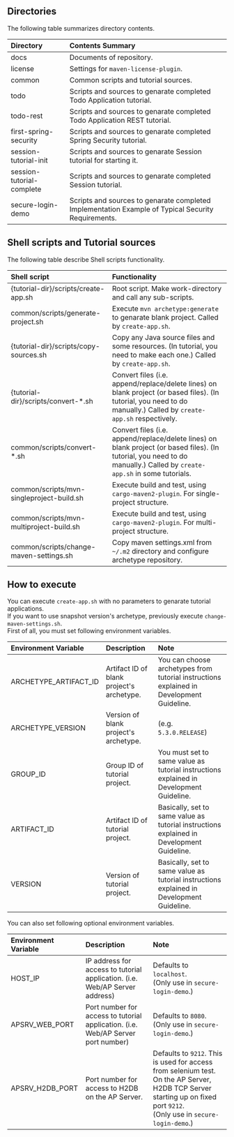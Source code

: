 ## Directories
The following table summarizes directory contents.

| Directory | Contents Summary |
|:------------- |:----------------- |
| docs | Documents of repository. |
| license | Settings for ``maven-license-plugin``. |
| common | Common scripts and tutorial sources. |
| todo | Scripts and sources to genarate completed Todo Application tutorial. |
| todo-rest | Scripts and sources to genarate completed Todo Application REST tutorial. |
| first-spring-security | Scripts and sources to genarate completed Spring Security tutorial. |
| session-tutorial-init | Scripts and sources to genarate Session tutorial for starting it. |
| session-tutorial-complete | Scripts and sources to genarate completed Session tutorial. |
| secure-login-demo | Scripts and sources to genarate completed Implementation Example of Typical Security Requirements. |

## Shell scripts and Tutorial sources
The following table describe Shell scripts functionality.

| Shell script | Functionality |
|:------------- |:----------------- |
| {tutorial-dir}/scripts/create-app.sh | Root script. Make work-directory and call any sub-scripts. |
| common/scripts/generate-project.sh | Execute ``mvn archetype:generate`` to genarate blank project. Called by ``create-app.sh``. |
| {tutorial-dir}/scripts/copy-sources.sh | Copy any Java source files and some resources. (In tutorial, you need to make each one.) Called by ``create-app.sh``. |
| {tutorial-dir}/scripts/convert-*.sh | Convert files (i.e. append/replace/delete lines) on blank project (or based files). (In tutorial, you need to do manually.) Called by ``create-app.sh`` respectively. |
| common/scripts/convert-*.sh | Convert files (i.e. append/replace/delete lines) on blank project (or based files). (In tutorial, you need to do manually.) Called by ``create-app.sh`` in some tutorials. |
| common/scripts/mvn-singleproject-build.sh | Execute build and test, using ``cargo-maven2-plugin``. For single-project structure. |
| common/scripts/mvn-multiproject-build.sh | Execute build and test, using ``cargo-maven2-plugin``. For multi-project structure. |
| common/scripts/change-maven-settings.sh | Copy maven settings.xml from ``~/.m2`` directory and configure archetype repository. |

## How to execute
You can execute ``create-app.sh`` with no parameters to genarate tutorial applications.  
If you want to use snapshot version's archetype, previously execute ``change-maven-settings.sh``.  
First of all, you must set following environment variables.

| Environment Variable | Description | Note |
|:------------- |:----------------- |:----------------- |
| ARCHETYPE_ARTIFACT_ID | Artifact ID of blank project's archetype. | You can choose archetypes from tutorial instructions explained in Development Guideline. |
| ARCHETYPE_VERSION | Version of blank project's archetype. | (e.g. ``5.3.0.RELEASE``) |
| GROUP_ID | Group ID of tutorial project. | You must set to same value as tutorial instructions explained in Development Guideline. |
| ARTIFACT_ID | Artifact ID of tutorial project. | Basically, set to same value as tutorial instructions explained in Development Guideline. |
| VERSION | Version of tutorial project. | Basically, set to same value as tutorial instructions explained in Development Guideline. |

You can also set following optional environment variables.

| Environment Variable | Description | Note |
|:------------- |:----------------- |:----------------- |
| HOST_IP | IP address for access to tutorial application. (i.e. Web/AP Server address) | Defaults to ``localhost``.<br> (Only use in ``secure-login-demo``.) |
| APSRV_WEB_PORT | Port number for access to tutorial application. (i.e. Web/AP Server port number) | Defaults to ``8080``.<br> (Only use in ``secure-login-demo``.) |
| APSRV_H2DB_PORT | Port number for access to H2DB on the AP Server. | Defaults to ``9212``. This is used for access from selenium test. On the AP Server, H2DB TCP Server starting up on fixed port ``9212``.<br> (Only use in ``secure-login-demo``.) |
